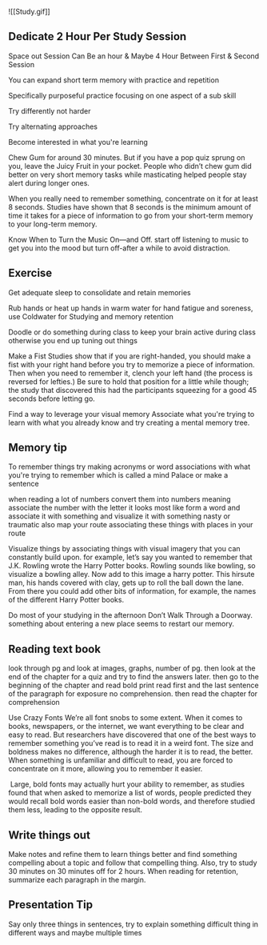 ![[Study.gif]]
## Dedicate 2 Hour Per Study Session

Space out Session Can Be an hour & Maybe 4 Hour Between First & Second Session


You can expand short term memory with practice and repetition 

Specifically purposeful practice focusing on one aspect of a sub skill 


Try differently not harder 

Try alternating approaches 



Become interested in what you're learning 

Chew Gum for around 30 minutes. But if you have a pop quiz sprung on you, leave the Juicy Fruit in your pocket. People who didn’t chew gum did better on very short memory tasks while masticating helped people stay alert during longer ones.  

When you really need to remember something, concentrate on it for at least 8 seconds. Studies have shown that 8 seconds is the minimum amount of time it takes for a piece of information to go from your short-term memory to your long-term memory.  

Know When to Turn the Music On—and Off. start off listening to music to get you into the mood but turn off-after a while to avoid distraction. 

## Exercise 

Get adequate sleep to consolidate and retain memories 

Rub hands or heat up hands in warm water for hand fatigue and soreness, use Coldwater for Studying and memory retention   

Doodle or do something during class to keep your brain active during class otherwise you end up tuning out things 

Make a Fist Studies show that if you are right-handed, you should make a fist with your right hand before you try to memorize a piece of information. Then when you need to remember it, clench your left hand (the process is reversed for lefties.) Be sure to hold that position for a little while though; the study that discovered this had the participants squeezing for a good 45 seconds before letting go.  

Find a way to leverage your visual memory Associate what you're trying to learn with what you already know and try creating a mental memory tree. 

## Memory tip 

To remember things try making acronyms or word associations with what you're trying to remember which is called a mind Palace or make a sentence 

when reading a lot of numbers convert them into numbers meaning associate the number with the letter it looks most like form a word and associate it with something and visualize it with something nasty or traumatic also map your route associating these things with places in your route  

Visualize things by associating things with visual imagery that you can constantly build upon. for example, let’s say you wanted to remember that J.K. Rowling wrote the Harry Potter books. Rowling sounds like bowling, so visualize a bowling alley. Now add to this image a harry potter. This hirsute man, his hands covered with clay, gets up to roll the ball down the lane. From there you could add other bits of information, for example, the names of the different Harry Potter books. 

Do most of your studying in the afternoon Don’t Walk Through a Doorway. something about entering a new place seems to restart our memory.  

## Reading text book  

look through pg and look at images, graphs, number of pg. then look at the end of the chapter for a quiz and try to find the answers later. then go to the beginning of the chapter and read bold print read first and the last sentence of the paragraph for exposure no comprehension. then read the chapter for comprehension 

Use Crazy Fonts We’re all font snobs to some extent. When it comes to books, newspapers, or the internet, we want everything to be clear and easy to read. But researchers have discovered that one of the best ways to remember something you’ve read is to read it in a weird font. The size and boldness makes no difference, although the harder it is to read, the better. When something is unfamiliar and difficult to read, you are forced to concentrate on it more, allowing you to remember it easier. 

 Large, bold fonts may actually hurt your ability to remember, as studies found that when asked to memorize a list of words, people predicted they would recall bold words easier than non-bold words, and therefore studied them less, leading to the opposite result.  

## Write things out 

Make notes and refine them to learn things better and find something compelling about a topic and follow that compelling thing. Also, try to study 30 minutes on 30 minutes off for 2 hours. When reading for retention, summarize each paragraph in the margin. 

## Presentation Tip 

Say only three things in sentences, try to explain something difficult thing in different ways and maybe multiple times
